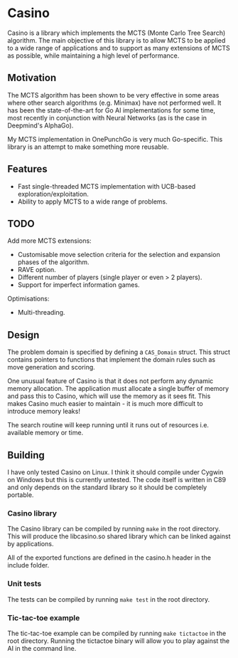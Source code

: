 # Casino
Casino is a library which implements the MCTS (Monte Carlo Tree Search) algorithm. The main objective of this library is to allow MCTS to be applied to a wide range of applications and to support as many extensions of MCTS as possible, while maintaining a high level of performance.

## Motivation
The MCTS algorithm has been shown to be very effective in some areas where other search algorithms (e.g. Minimax) have not performed well. It has been the state-of-the-art for Go AI implementations for some time, most recently in conjunction with Neural Networks (as is the case in Deepmind's AlphaGo).

My MCTS implementation in OnePunchGo is very much Go-specific. This library is an attempt to make something more reusable.

## Features
* Fast single-threaded MCTS implementation with UCB-based exploration/exploitation.
* Ability to apply MCTS to a wide range of problems.

## TODO
Add more MCTS extensions:
* Customisable move selection criteria for the selection and expansion phases of the algorithm.
* RAVE option.
* Different number of players (single player or even > 2 players).
* Support for imperfect information games.

Optimisations:
* Multi-threading.

## Design
The problem domain is specified by defining a `CAS_Domain` struct. This struct contains pointers to functions that implement the domain rules such as move generation and scoring.

One unusual feature of Casino is that it does not perform any dynamic memory allocation. The application must allocate a single buffer of memory and pass this to Casino, which will use the memory as it sees fit. This makes Casino much easier to maintain - it is much more difficult to introduce memory leaks!

The search routine will keep running until it runs out of resources i.e. available memory or time.

## Building
I have only tested Casino on Linux. I think it should compile under Cygwin on Windows but this is currently untested. The code itself is written in C89 and only depends on the standard library so it should be completely portable.

### Casino library
The Casino library can be compiled by running `make` in the root directory. This will produce the libcasino.so shared library which can be linked against by applications.

All of the exported functions are defined in the casino.h header in the include folder.

### Unit tests
The tests can be compiled by running `make test` in the root directory.

### Tic-tac-toe example
The tic-tac-toe example can be compiled by running `make tictactoe` in the root directory. Running the tictactoe binary will allow you to play against the AI in the command line.
